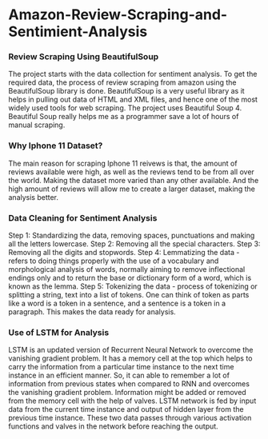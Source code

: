 # Amazon-Review-Scraping-and-Sentimient-Analysis

### Review Scraping Using BeautifulSoup
The project starts with the data collection for sentiment analysis. To get the required data, the process of review scraping from amazon using the BeautifulSoup library is done. BeautifulSoup is a very useful library as it helps in pulling out data of HTML and XML files, and hence one of the most widely used tools for web scraping. The project uses Beautiful Soup 4. Beautiful Soup really helps me as a programmer save a lot of hours of manual scraping.

### Why Iphone 11 Dataset?
The main reason for scraping Iphone 11 reivews is that, the amount of reviews available were high, as well as the reviews tend to be from all over the world. Making the dataset more varied than any other available. And the high amount of reviews will allow me to create a larger dataset, making the analysis better.

### Data Cleaning for Sentiment Analysis
Step 1: Standardizing the data, removing spaces, punctuations and making all the letters lowercase.
Step 2: Removing all the special characters.
Step 3: Removing all the digits and stopwords.
Step 4: Lemmatizing the data - refers to doing things properly with the use of a vocabulary and morphological analysis of words, normally aiming to remove inflectional endings only and to return the base or dictionary form of a word, which is known as the lemma.
Step 5: Tokenizing the data -  process of tokenizing or splitting a string, text into a list of tokens. One can think of token as parts like a word is a token in a sentence, and a sentence is a token in a paragraph. This makes the data ready for analysis.

### Use of LSTM for Analysis
LSTM is an updated version of Recurrent Neural Network to overcome the vanishing gradient problem. It has a memory cell at the top which helps to carry the information from a particular time instance to the next time instance in an efficient manner. So, it can able to remember a lot of information from previous states when compared to RNN and overcomes the vanishing gradient problem. Information might be added or removed from the memory cell with the help of valves. LSTM network is fed by input data from the current time instance and output of hidden layer from the previous time instance. These two data passes through various activation functions and valves in the network before reaching the output.
